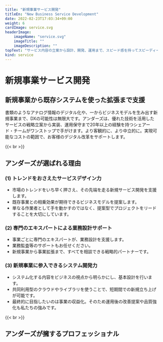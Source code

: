 ```yaml
---
title: "新規事業サービス開発"
titleEn: "New Business Service Development"
date: 2022-02-23T17:03:34+09:00
weight: 6
cardImage: service.svg
headerImage:
    imageName: "service.svg"
    imageTitle: ""
    imageDescription: ""
topText: "サービス内容の立案から設計、開発、運用まで、スピード感を持ってスピーディーに新規事業サービスの立ち上げをサポートします。"
kind: service
---
```


# 新規事業サービス開発　

## 新規事業から既存システムを使った拡張まで支援   
書類のようなアナログ情報のデジタル化や、一からビジネスモデルを生み出す新規事業まで、DXの可能性は無限大です。アンダーズは、優れた技術を活用したサービスの戦略立案から実装、運用保守まで20年以上の経験を持つシェアード・チームがワンストップで手がけます。より客観的に、より中立的に。実現可能なコストの範囲で、お客様のデジタル改革をサポートします。

{{< br >}}

## アンダーズが選ばれる理由

### (1)	トレンドをおさえたサービスデザイン力
* 市場のトレンドをいち早く押さえ、その先端を走る新規サービス開発を支援します。
* 既存事業との相乗効果が期待できるビジネスモデルを提案します。
* 単なる作業者として手を動かすのではなく、提案型でプロジェクトをリードすることを大切にしています。

### (2)	専門のエキスパートによる業務設計サポート
* 事業ごとに専門のエキスパートが、業務設計を支援します。
* 業務監査等のサポートもお任せください。
* 新規事業から事業拡張まで、すべてを相談できる戦略的パートナーです。

### (3)	新規事業に参入できるシステム開発力
* システム化する内容をビジネスの視点から明らかにし、基本設計を行います。
* 共同利用型のクラウドやライブラリを使うことで、短期間での新規立ち上げが可能です。
* 最終的に目指したいのは事業の収益化。そのため運用後の改善提案や品質強化も私たちの強みです。

<!-- {{< br >}}

## 事例紹介 -->

{{< br >}}

## アンダーズが擁するプロフェッショナル